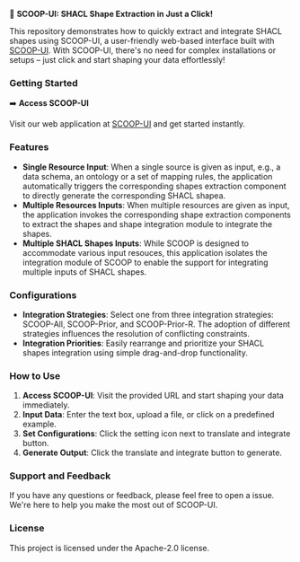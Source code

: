 🚀 **SCOOP-UI: SHACL Shape Extraction in Just a Click!**

This repository demonstrates how to quickly extract and integrate SHACL shapes using SCOOP-UI, a user-friendly web-based interface built with [SCOOP-UI](https://github.com/dtai-kg/SCOOP). With SCOOP-UI, there's no need for complex installations or setups – just click and start shaping your data effortlessly!

### Getting Started

➡️ **Access SCOOP-UI**

Visit our web application at [SCOOP-UI](#) and get started instantly.

### Features

- **Single Resource Input**: When a single source is given as input, e.g., a data schema, an ontology or a set of mapping rules, the application automatically triggers the corresponding shapes extraction component to directly generate the corresponding SHACL shapea.
- **Multiple Resources Inputs**: When multiple resources are given as input, the application invokes the corresponding shape extraction components to extract the shapes and shape integration module to integrate the shapes.
- **Multiple SHACL Shapes Inputs**: While SCOOP is designed to accommodate various input resouces, this application isolates the integration module of SCOOP to enable the support for integrating multiple inputs of SHACL shapes.

### Configurations

- **Integration Strategies**: Select one from three integration strategies: SCOOP-All, SCOOP-Prior, and SCOOP-Prior-R. The adoption of different strategies influences the resolution of conflicting constraints.
- **Integration Priorities**: Easily rearrange and prioritize your SHACL shapes integration using simple drag-and-drop functionality.

### How to Use

1. **Access SCOOP-UI**: Visit the provided URL and start shaping your data immediately.
2. **Input Data**: Enter the text box, upload a file, or click on a predefined example.
3. **Set Configurations**: Click the setting icon next to translate and integrate button. 
4. **Generate Output**: Click the translate and integrate button to generate. 


### Support and Feedback

If you have any questions or feedback, please feel free to open a issue. We're here to help you make the most out of SCOOP-UI.

### License

This project is licensed under the Apache-2.0 license.
